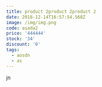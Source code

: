 ```yaml
---
title: product 2product 2product 2
date: 2018-12-14T16:57:54.568Z
image: /img/img.png
code: asada2
price: '444444'
stock: '34'
discount: '0'
tags:
  - aosdn
  - as
---
```

jn
